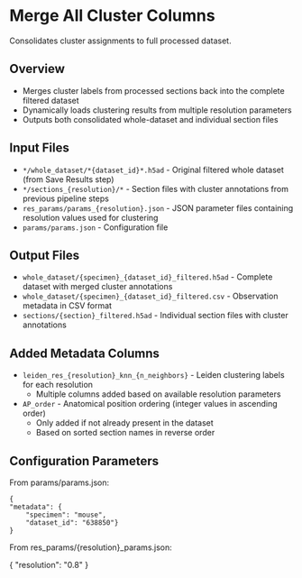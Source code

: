 # Merge All Cluster Columns

Consolidates cluster assignments to full processed dataset. 

## Overview
- Merges cluster labels from processed sections back into the complete filtered dataset
- Dynamically loads clustering results from multiple resolution parameters
- Outputs both consolidated whole-dataset and individual section files

## Input Files
- `*/whole_dataset/*{dataset_id}*.h5ad` - Original filtered whole dataset (from Save Results step)
- `*/sections_{resolution}/*` - Section files with cluster annotations from previous pipeline steps
- `res_params/params_{resolution}.json` - JSON parameter files containing resolution values used for clustering
- `params/params.json` - Configuration file

## Output Files
- `whole_dataset/{specimen}_{dataset_id}_filtered.h5ad` - Complete dataset with merged cluster annotations
- `whole_dataset/{specimen}_{dataset_id}_filtered.csv` - Observation metadata in CSV format
- `sections/{section}_filtered.h5ad` - Individual section files with cluster annotations

## Added Metadata Columns
- `leiden_res_{resolution}_knn_{n_neighbors}` - Leiden clustering labels for each resolution
  - Multiple columns added based on available resolution parameters
- `AP_order` - Anatomical position ordering (integer values in ascending order)
  - Only added if not already present in the dataset
  - Based on sorted section names in reverse order

## Configuration Parameters

From params/params.json:

    {
    "metadata": {
        "specimen": "mouse",
        "dataset_id": "638850"}
    }

From res_params/{resolution}_params.json:

{
    "resolution": "0.8"
}

